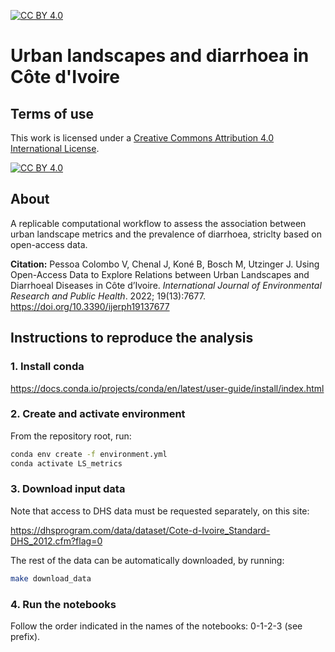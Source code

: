 [![CC BY 4.0][cc-by-shield]][cc-by]

# Urban landscapes and diarrhoea in Côte d'Ivoire

## Terms of use

This work is licensed under a
[Creative Commons Attribution 4.0 International License][cc-by].

[![CC BY 4.0][cc-by-image]][cc-by]

[cc-by]: http://creativecommons.org/licenses/by/4.0/
[cc-by-image]: https://i.creativecommons.org/l/by/4.0/88x31.png
[cc-by-shield]: https://img.shields.io/badge/License-CC%20BY%204.0-green.svg

## About

A replicable computational workflow to assess the association between urban landscape metrics and the prevalence of diarrhoea, striclty based on open-access data.

**Citation:** Pessoa Colombo V, Chenal J, Koné B, Bosch M, Utzinger J. Using Open-Access Data to Explore Relations between Urban Landscapes and Diarrhoeal Diseases in Côte d’Ivoire. *International Journal of Environmental Research and Public Health*. 2022; 19(13):7677. https://doi.org/10.3390/ijerph19137677

## Instructions to reproduce the analysis

### 1. Install conda

https://docs.conda.io/projects/conda/en/latest/user-guide/install/index.html

### 2. Create and activate environment

From the repository root, run:

```bash
conda env create -f environment.yml
conda activate LS_metrics
```

### 3. Download input data

Note that access to DHS data must be requested separately, on this site:

https://dhsprogram.com/data/dataset/Cote-d-Ivoire_Standard-DHS_2012.cfm?flag=0

The rest of the data can be automatically downloaded, by running:

```bash
make download_data
```

### 4. Run the notebooks

Follow the order indicated in the names of the notebooks: 0-1-2-3 (see prefix).
